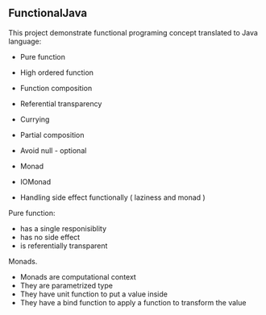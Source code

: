 ## **FunctionalJava**
This project demonstrate functional programing concept translated to Java language:

 - Pure function

 - High ordered function

 - Function composition
 
 - Referential transparency

 - Currying

 - Partial composition

 - Avoid null - optional

 - Monad
 
 - IOMonad
  
 - Handling side effect functionally ( laziness and monad )

Pure function:
- has a single responisiblity
- has no side effect
- is referentially transparent

Monads.
- Monads are computational context
- They are parametrized type
- They have unit function to put a value inside
- They have a bind function to apply a function to transform the value

